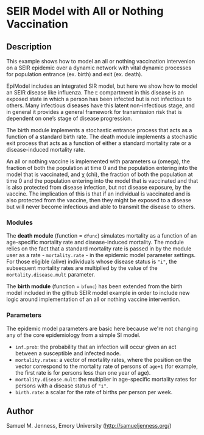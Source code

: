 # SEIR Model with All or Nothing Vaccination

## Description
This example shows how to model an all or nothing vaccination intervenion on a SEIR epidemic over a dynamic network with vital dynamic processes for population entrance (ex. birth) and exit (ex. death). 

EpiModel includes an integrated SIR model, but here we show how to model an SEIR disease like influenza. The `E` compartment in this disease is an exposed state in which a person has been infected but is not infectious to others. Many infectious diseases have this latent non-infectious stage, and in general it provides a general framework for transmission risk that is dependent on one’s stage of disease progression. 

The birth module implements a stochastic entrance process that acts as a function of a standard birth rate. The death module implements a stochastic exit process that acts as a function of either a standard mortality rate or a disease-induced mortality rate.

An all or nothing vaccine is implemented with parameters ω (omega), the fraction of both the population at time 0 and the population entering into the model that is vaccinated, and χ (chi), the fraction of both the population at time 0 and the population entering into the model that is vaccinated and that is also protected from disease infection, but not disease exposure, by the vaccine. The implication of this is that if an individual is vaccinated and is also protected from the vaccine, then they might be exposed to a disease but will never become infectious and able to transmit the disease to others.

### Modules
The **death module** (function = `dfunc`)  simulates mortality as a function of an age-specific mortality rate and disease-induced mortality. The module relies on the fact that a standard mortality rate is passed in by the module user as a rate - `mortality.rate` - in the epidemic model parameter settings. For those eligible (alive) individuals whose disease status is `"i"`, the subsequent mortality rates are multiplied by the value of the `mortality.disease.mult` parameter.

The **birth module** (function = `bfunc`) has been extended from the birth model included in the github SEIR model example in order to include new logic around implementation of an all or nothing vaccine intervention. 

### Parameters
The epidemic model parameters are basic here because we're not changing any of the core epidemiology from a simple SI model.

* `inf.prob`: the probability that an infection will occur given an act between a susceptible and infected node. 
* `mortality.rates`: a vector of mortality rates, where the position on the vector correspond to the mortality rate of persons of `age+1` (for example, the first rate is for persons less than one year of age). 
* `mortality.disease.mult`: the multiplier in age-specific mortality rates for persons with a disease status of `"i"`. 
* `birth.rate`: a scalar for the rate of births per person per week. 

## Author
Samuel M. Jenness, Emory University (http://samueljenness.org/)
